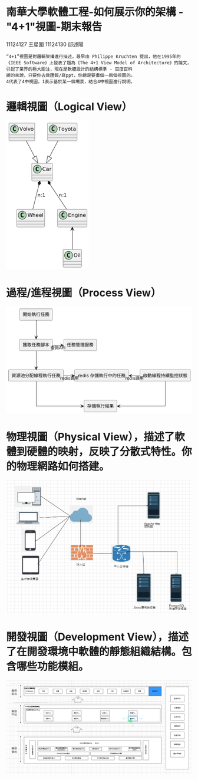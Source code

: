 # 南華大學軟體工程-如何展示你的架構 - "4+1"視圖-期末報告
11124127 王星圍 11124130 邱述陽
```
“4+1”視圖是對邏輯架構進行描述，最早由 Philippe Kruchten 提出，他在1995年的《IEEE Software》上發表了題為《The 4+1 View Model of Architecture》的論文，引起了業界的極大關注，現在是軟體設計的結構標準 - 百度百科
總的來說，只要你去做匯報/寫ppt，你總是要畫個一兩個視圖的。
4代表了4中視圖，1表示基於某一個場景，結合4中視圖進行說明。
```
# 邏輯視圖（Logical View）
![image](https://github.com/dtanlley1209/software-report2/blob/main/1.png)
# 過程/進程視圖（Process View）
![image](https://github.com/dtanlley1209/software-report2/blob/main/2.png)
# 物理視圖（Physical View），描述了軟體到硬體的映射，反映了分散式特性。你的物理網路如何搭建。
![image](https://github.com/dtanlley1209/software-report2/blob/main/3.png)
# 開發視圖（Development View），描述了在開發環境中軟體的靜態組織結構。包含哪些功能模組。
![image](https://github.com/dtanlley1209/software-report2/blob/main/4.png)
